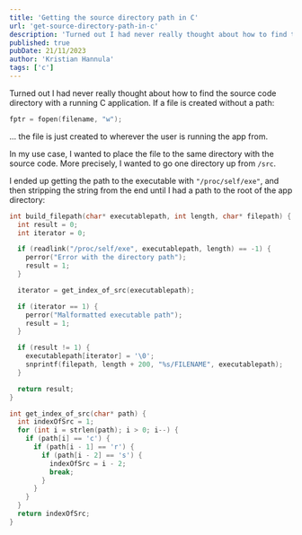```yaml
---
title: 'Getting the source directory path in C'
url: 'get-source-directory-path-in-c'
description: 'Turned out I had never really thought about how to find the source code directory with a running C application.'
published: true
pubDate: 21/11/2023
author: 'Kristian Hannula'
tags: ['c']
---
```


Turned out I had never really thought about how to find the source code directory with a running C application. If a file is created without a path:

```c
fptr = fopen(filename, "w");
```

... the file is just created to wherever the user is running the app from.

In my use case, I wanted to place the file to the same directory with the source code. More precisely, I wanted to go one directory up from `/src`.

I ended up getting the path to the executable with `"/proc/self/exe"`, and then stripping the string from the end until I had a path to the root of the app directory:

```c
int build_filepath(char* executablepath, int length, char* filepath) {
  int result = 0;
  int iterator = 0;

  if (readlink("/proc/self/exe", executablepath, length) == -1) {
    perror("Error with the directory path");
    result = 1;
  }

  iterator = get_index_of_src(executablepath);

  if (iterator == 1) {
    perror("Malformatted executable path");
    result = 1;
  }

  if (result != 1) {
    executablepath[iterator] = '\0';
    snprintf(filepath, length + 200, "%s/FILENAME", executablepath);
  }

  return result;
}

int get_index_of_src(char* path) {
  int indexOfSrc = 1;
  for (int i = strlen(path); i > 0; i--) {
    if (path[i] == 'c') {
      if (path[i - 1] == 'r') {
        if (path[i - 2] == 's') {
          indexOfSrc = i - 2;
          break;
        }
      }
    }
  }
  return indexOfSrc;
}
```
